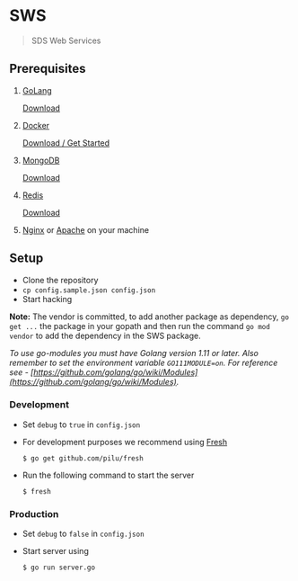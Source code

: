 # SWS

> SDS Web Services

## Prerequisites

1. [GoLang](https://golang.org/)

   [Download](https://golang.org/dl/)

2. [Docker](https://www.docker.com/)

   [Download / Get Started](https://www.docker.com/get-started)

3. [MongoDB](https://www.mongodb.com/)

   [Download](https://www.mongodb.com/download-center/community)
   
4. [Redis](https://redis.io/)

   [Download](https://redis.io/download)

5. [Nginx](https://nginx.org/en/download.html) or [Apache](https://httpd.apache.org/download.cgi) on your machine

## Setup

- Clone the repository
- `cp config.sample.json config.json`
- Start hacking

**Note:** The vendor is committed, to add another package as dependency, `go get ...` the package in your gopath and then run the command `go mod vendor` to add the dependency in the SWS package.

*To use go-modules you must have Golang version 1.11 or later. Also remember to set the environment variable `GO111MODULE=on`. For reference see - [https://github.com/golang/go/wiki/Modules](https://github.com/golang/go/wiki/Modules).*

### Development

- Set `debug` to `true` in `config.json`

- For development purposes we recommend using [Fresh](https://github.com/pilu/fresh)

  ```shell
  $ go get github.com/pilu/fresh
  ```

- Run the following command to start the server
  ```shell
  $ fresh
  ```

### Production

- Set `debug` to `false` in `config.json`

- Start server using
  ```shell
  $ go run server.go
  ```
